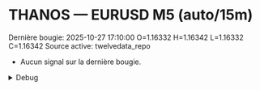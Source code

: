 # THANOS — EURUSD M5 (auto/15m)
Dernière bougie: 2025-10-27 17:10:00  O=1.16332  H=1.16342  L=1.16332  C=1.16342
Source active: twelvedata_repo

- Aucun signal sur la dernière bougie.

<details><summary>Debug</summary>

- TD_API_KEY manquant.

</details>